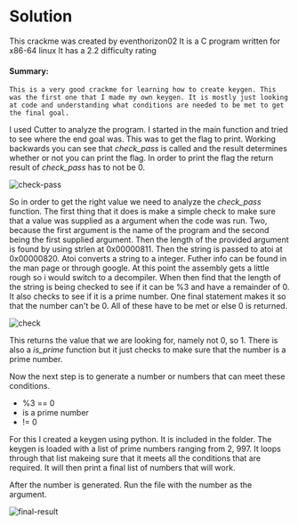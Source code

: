 # Solution

This crackme was created by eventhorizon02
It is a C program written for x86-64 linux
It has a 2.2 difficulty rating

#### Summary:
	This is a very good crackme for learning how to create keygen. This was the first one that I made my own keygen. It is mostly just looking at code and understanding what conditions are needed to be met to get the final goal.


I used Cutter to analyze the program. I started in the main function and tried to see where the end goal was. This was to get the flag to print. Working backwards you can see that *check_pass* is called and the result determines whether or not you can print the flag. In order to print the flag the return result of *check_pass* has to not be 0.

![check-pass](insertcheckpassimg)

So in order to get the right value we need to analyze the *check_pass* function. The first thing that it does is make a simple check to make sure that a value was supplied as a argument when the code was run. Two, because the first argument is the name of the program and the second being the first supplied argument. Then the length of the provided argument is found by using strlen at 
0x00000811. Then the string is passed to atoi at 0x00000820. Atoi converts a string to a integer. Futher info can be found in the man page or through google. At this point the assembly gets a little rough so i would switch to a decompiler. When then find that the length of the string is being checked to see if it can be %3 and have a remainder of 0. It also checks to see if it is a prime number. One final statement makes it so that the number can't be 0. All of these have to be met or else 0 is returned.

![check](insertcheckimg)

This returns the value that we are looking for, namely not 0, so 1. There is also a *is_prime* function but it just checks to make sure that the number is a prime number.  

Now the next step is to generate a number or numbers that can meet these conditions.
 - %3 == 0
 - is a prime number
 - != 0

For this I created a keygen using python. It is included in the folder. The keygen is loaded with a list of prime numbers ranging from 2, 997. It loops through that list makeing sure that it meets all the conditions that are required. It will then print a final list of numbers that will work.

After the number is generated. Run the file with the number as the argument.

![final-result](insertfinalresult)
